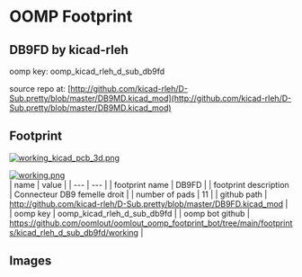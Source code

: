 # OOMP Footprint  
## DB9FD  by kicad-rleh  
  
oomp key: oomp_kicad_rleh_d_sub_db9fd  
  
source repo at: [http://github.com/kicad-rleh/D-Sub.pretty/blob/master/DB9MD.kicad_mod](http://github.com/kicad-rleh/D-Sub.pretty/blob/master/DB9MD.kicad_mod)  
## Footprint  
  
[![working_kicad_pcb_3d.png](working_kicad_pcb_3d_600.png)](working_kicad_pcb_3d.png)  
  
[![working.png](working_600.png)](working.png)  
| name | value | 
| --- | --- | 
| footprint name | DB9FD | 
| footprint description | Connecteur DB9 femelle droit | 
| number of pads | 11 | 
| github path | http://github.com/kicad-rleh/D-Sub.pretty/blob/master/DB9FD.kicad_mod | 
| oomp key | oomp_kicad_rleh_d_sub_db9fd | 
| oomp bot github | https://github.com/oomlout/oomlout_oomp_footprint_bot/tree/main/footprints/kicad_rleh_d_sub_db9fd/working | 
## Images  
